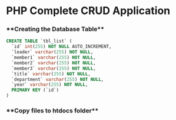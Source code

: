 # PHP Complete CRUD Application

### \***\*Creating the Database Table\*\***

```sql
CREATE TABLE `tbl_list` (
  `id` int(255) NOT NULL AUTO_INCREMENT,
  `leader` varchar(255) NOT NULL,
  `member1` varchar(255) NOT NULL,
  `member2` varchar(255) NOT NULL,
  `member3` varchar(255) NOT NULL,
  `title` varchar(255) NOT NULL,
  `department` varchar(255) NOT NULL,
  `year` varchar(255) NOT NULL,
  PRIMARY KEY (`id`)
)
```

### \***\*Copy files to htdocs folder\*\***
